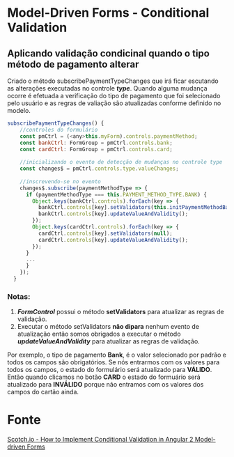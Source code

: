 # Model-Driven Forms - Conditional Validation

## Aplicando validação condicinal quando o tipo método de pagamento alterar

Criado o método subscribePaymentTypeChanges que irá ficar escutando as alterações executadas no controle **_type_**. Quando alguma mudança ocorre é efetuada a verificação do tipo de pagamento que foi selecionado pelo usuário e as regras de valiação são atualizadas conforme definido no modelo.

```javascript
subscribePaymentTypeChanges() {
    //controles do formulário
    const pmCtrl = (<any>this.myForm).controls.paymentMethod;
    const bankCtrl: FormGroup = pmCtrl.controls.bank;
    const cardCtrl: FormGroup = pmCtrl.controls.card;
    
    //inicializando o evento de detecção de mudanças no controle type
    const changes$ = pmCtrl.controls.type.valueChanges;
    
    //inscrevendo-se no evento
    changes$.subscribe(paymentMethodType => {
      if (paymentMethodType === this.PAYMENT_METHOD_TYPE.BANK) {
        Object.keys(bankCtrl.controls).forEach(key => {
          bankCtrl.controls[key].setValidators(this.initPaymentMethodBankModel()[key][1]);
          bankCtrl.controls[key].updateValueAndValidity();
        });
        Object.keys(cardCtrl.controls).forEach(key => {
          cardCtrl.controls[key].setValidators(null);
          cardCtrl.controls[key].updateValueAndValidity();
        });
      }
      ...
      }
    });
  }
```

### Notas:
1. **_FormControl_** possui o método **setValidators** para atualizar as regras de validação.
2. Executar o método setValidators **não dipara** nenhum evento de atualização então somos obrigados a executar o método **_updateValueAndValidity_** para atualizar as regras de validação.

Por exemplo, o tipo de pagamento **Bank**, é o valor selecionado por padrão e todos os campos são obrigatórios. Se nós entrarmos com os valores para todos os campos, o estado do formulário será atualizado para **VÁLIDO**. Então quando clicamos no botão **CARD** o estado do formuário será atualizado para **INVÁLIDO** porque não entramos com os valores dos campos do cartão ainda.

# Fonte
[Scotch.io - How to Implement Conditional Validation in Angular 2 Model-driven Forms](https://scotch.io/tutorials/how-to-implement-conditional-validation-in-angular-2-model-driven-forms)